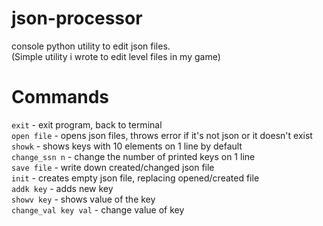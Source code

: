 # json-processor
console python utility to edit json files.<br>
(Simple utility i wrote to edit level files in my game)<br>

# Commands
```exit```         - exit program, back to terminal<br>
```open file```    - opens json files, throws error if it's not json or it doesn't exist<br>
```showk```        - shows keys with 10 elements on 1 line by default<br>
```change_ssn n``` - change the number of printed keys on 1 line<br>
```save file```  - write down created/changed json file<br>
```init``` - creates empty json file, replacing opened/created file<br>
```addk key``` - adds new key<br>
```showv key``` - shows value of the key<br>
```change_val key val``` - change value of key<br>
